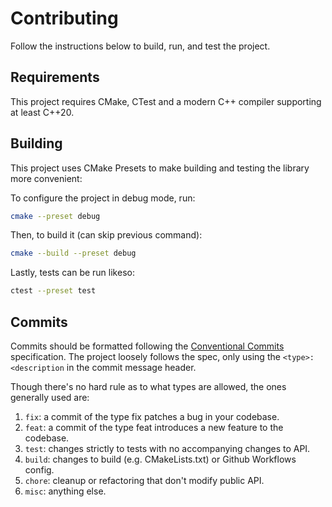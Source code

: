 # Contributing

Follow the instructions below to build, run, and test the project.

## Requirements

This project requires CMake, CTest and a modern C++ compiler supporting at least
C++20.

## Building

This project uses CMake Presets to make building and testing the library more convenient:

To configure the project in debug mode, run:

```sh
cmake --preset debug
```

Then, to build it (can skip previous command):

```sh
cmake --build --preset debug
```

Lastly, tests can be run likeso:

```sh
ctest --preset test
```

## Commits
Commits should be formatted following the [Conventional Commits][conventional-commits] specification.
The project loosely follows the spec, only using the `<type>: <description` in the commit message header.

Though there's no hard rule as to what types are allowed, the ones generally used are:

1. `fix`: a commit of the type fix patches a bug in your codebase.
2. `feat`: a commit of the type feat introduces a new feature to the codebase.
3. `test`: changes strictly to tests with no accompanying changes to API.
4. `build`: changes to build (e.g. CMakeLists.txt) or Github Workflows config. 
5. `chore`: cleanup or refactoring that don't modify public API.
6. `misc`: anything else.

[conventional-commits]: https://www.conventionalcommits.org/en/v1.0.0/

